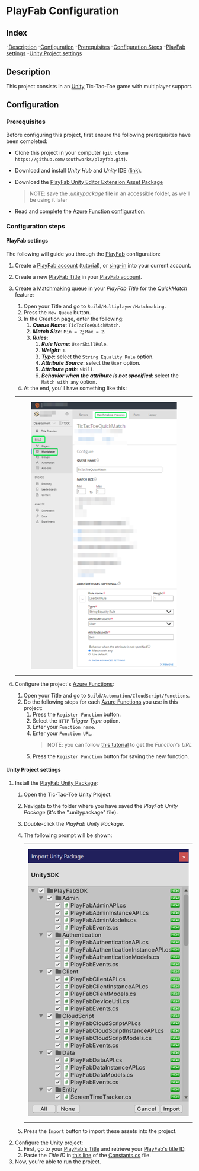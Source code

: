 # PlayFab Configuration

## Index

-[Description][description-section]
-[Configuration][configuration-section]
  -[Prerequisites][prerequisites-section]
  -[Configuration Steps][configuration-steps-section]
    -[PlayFab settings][playfab-settings-section]
    -[Unity Project settings][unity-project-settings-section]

## Description

This project consists in an [Unity][unity-main-page] Tic-Tac-Toe game with multiplayer support.

## Configuration

### Prerequisites

Before configuring this project, first ensure the following prerequisites have been completed:

- Clone this project in your computer (`git clone https://github.com/southworks/playfab.git`).
- Download and install *Unity Hub* and *Unity* IDE ([link][unity-hub-download]).
- Download the [PlayFab Unity Editor Extension Asset Package][playfab-sdk-download]

    > NOTE: save the *.unitypackage* file in an accessible folder, as we'll be using it later
- Read and complete the [Azure Function configuration][azure-function-readme].

### Configuration steps

#### PlayFab settings

The following will guide you through the [PlayFab][playfab-main-page] configuration:

1. Create a [PlayFab account][playfab-account-create] ([tutorial][playfab-account-create-tutorial]), or [sing-in][playfab-account-login] into your current account.
1. Create a new [PlayFab Title][playfab-title-create-tutorial] in your [PlayFab account][playfab-account-login].
1. Create a [Matchmaking queue][playfab-matchmaking-terminology] in your *PlayFab Title* for the *QuickMatch* feature:
    1. Open your Title and go to `Build/Multiplayer/Matchmaking`.
    1. Press the `New Queue` button.
    1. In the Creation page, enter the following:
        1. ***Queue Name***: `TicTacToeQuickMatch`.
        1. ***Match Size***: `Min = 2`; `Max = 2`.
        1. ***Rules***:
            1. ***Rule Name***: `UserSkillRule`.
            1. ***Weight***: `1`.
            1. ***Type***: select the `String Equality Rule` option.
            1. ***Attribute Source***: select the `User` option.
            1. ***Attribute path***: `Skill`.
            1. ***Behavior when the attribute is not specified***: select the `Match with any` option.
    1. At the end, you'll have something like this:

    ---

    <p align="center">
      <img src="../document-assets/images/matchmaking-queue-01.png" />
    </p>

    ---

1. Configure the project's [Azure Functions][azure-function-readme-function-list]:
    1. Open your Title and go to `Build/Automation/CloudScript/Functions`.
    1. Do the following steps for each [Azure Functions][azure-function-readme-function-list] you use in this project:
        1. Press the `Register Function` button.
        1. Select the `HTTP` *Trigger Type* option.
        1. Enter your `Function name`.
        1. Enter your `Function URL`.
            > NOTE: you can follow [this tutorial][azure-function-readme-get-url] to get the *Function's URL*
        1. Press the `Register Function` button for saving the new function.

#### Unity Project settings

1. Install the [PlayFab Unity Package][playfab-sdk-download]:
    1. Open the Tic-Tac-Toe Unity Project.
    1. Navigate to the folder where you have saved the *PlayFab Unity Package* (it's the ".unitypackage" file).
    1. Double-click the *PlayFab Unity Package*.
    1. The following prompt will be shown:

        ---

        <p align="center">
          <img src="../document-assets/images/unity-package-import.png" />
        </p>

        ---

    1. Press the `Import` button to import these assets into the project.
1. Configure the Unity project:
    1. First, go to your [PlayFab's Title][playfab-account-login] and retrieve your [PlayFab's title ID][playfab-title-get-title-id].
    1. Paste the *Title ID* in [this line][unity-constants-file-title-id] of the [Constants.cs][unity-constants-file] file.
1. Now, you're able to run the project.

<!-- Index -->
[description-section]: #description
[configuration-section]: #configuration
[prerequisites-section]: #prerequisites
[configuration-steps-section]: #configuration-steps
[playfab-settings-section]: #playfab-settings
[unity-project-settings-section]: #unity-project-settings

<!-- External links -->
[playfab-main-page]: https://playfab.com/
[playfab-account-create]: https://developer.playfab.com/en-US/sign-up
[playfab-account-create-tutorial]: https://docs.microsoft.com/gaming/playfab/gamemanager/pfab-account
[playfab-account-login]: https://developer.playfab.com/en-US/login
[playfab-title-create-tutorial]: https://docs.microsoft.com/gaming/playfab/gamemanager/quickstart#create-your-first-game
[playfab-title-get-title-id]: https://docs.microsoft.com/gaming/playfab/personas/developer#retrieving-your-titleid
[playfab-title-get-developer-secret-key]: https://docs.microsoft.com/gaming/playfab/gamemanager/secret-key-management
[playfab-unity-editor-extension-download]: https://github.com/PlayFab/UnityEditorExtensions/raw/master/Packages/PlayFabEditorExtensions.unitypackage
[playfab-matchmaking-terminology]: https://docs.microsoft.com/gaming/playfab/features/multiplayer/matchmaking/#terminology
[playfab-sdk-download]: https://aka.ms/playfabunitysdkdownload
[unity-main-page]: https://unity.com/
[unity-hub-download]: https://store.unity.com/?_ga=2.78991188.1980374127.1594748239-1650672176.1594748239#plans-individual

<!-- Internal Links -->
[azure-function-project]: ../AzureFunctions/TicTacToeFunctions/Functions
[azure-function-readme]: ../AzureFunctions/README.md
[azure-function-readme-get-url]: ../AzureFunctions/README.md#retrieve-azure-functions-urls
[azure-function-readme-function-list]: ../AzureFunctions/README.md#azure-function-list

[matchmaking-queue-02]: ../document-assets/images/matchmaking-queue-02.png "Matchmaking queue - TicTacToeQuickMatch."

[unity-constants-file]: ./Assets/Scripts/Constants.cs
[unity-constants-file-title-id]: ./Assets/Scripts/Constants.cs#L9
